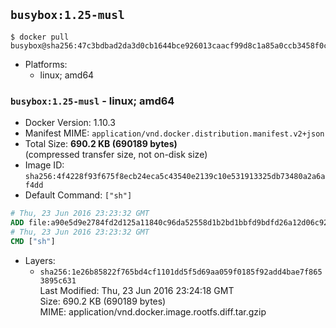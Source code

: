 ## `busybox:1.25-musl`

```console
$ docker pull busybox@sha256:47c3bdbad2da3d0cb1644bce926013caacf99d8c1a85a0ccb3458f0c1a36e4db
```

-	Platforms:
	-	linux; amd64

### `busybox:1.25-musl` - linux; amd64

-	Docker Version: 1.10.3
-	Manifest MIME: `application/vnd.docker.distribution.manifest.v2+json`
-	Total Size: **690.2 KB (690189 bytes)**  
	(compressed transfer size, not on-disk size)
-	Image ID: `sha256:4f4228f93f675f8ecb24eca5c43540e2139c10e531913325db73480a2a6af4dd`
-	Default Command: `["sh"]`

```dockerfile
# Thu, 23 Jun 2016 23:23:32 GMT
ADD file:a90e5d9e2784fd2d125a11840c96da52558d1b2bd1bbfd9bdfd26a12d06c920d in /
# Thu, 23 Jun 2016 23:23:32 GMT
CMD ["sh"]
```

-	Layers:
	-	`sha256:1e26b85822f765bd4cf1101dd5f5d69aa059f0185f92add4bae7f8653895c631`  
		Last Modified: Thu, 23 Jun 2016 23:24:18 GMT  
		Size: 690.2 KB (690189 bytes)  
		MIME: application/vnd.docker.image.rootfs.diff.tar.gzip
